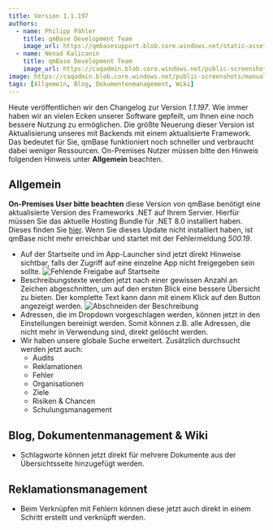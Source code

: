 ```yaml
---
title: Version 1.1.197
authors:
  - name: Philipp Pähler
    title: qmBase Development Team
    image_url: https://qmbasesupport.blob.core.windows.net/static-assets/img/persons/paehler_round.png
  - name: Nenad Kalicanin
    title: qmBase Development Team
    image_url: https://caqadmin.blob.core.windows.net/public-screenshots/manual-screenshots/nenad-profilePicture.jpg
image: https://caqadmin.blob.core.windows.net/public-screenshots/manual-screenshots/Screenshot%202023-11-15_crm_rating.png
tags: [Allgemein, Blog, Dokumentenmanagement, Wiki]
---
```


Heute veröffentlichen wir den Changelog zur Version _1.1.197_. Wie immer haben wir an vielen Ecken unserer Software gepfeilt, um Ihnen eine noch bessere Nutzung zu ermöglichen.
Die größte Neuerung dieser Version ist Aktualisierung unseres mit Backends mit einem aktualisierte Framework. Das bedeutet für Sie, qmBase funktioniert noch schneller und verbraucht dabei weniger Ressourcen.
On-Premises Nutzer müssen bitte den Hinweis folgenden Hinweis unter **Allgemein** beachten.

<!--truncate-->

## Allgemein

**On-Premises User bitte beachten** diese Version von qmBase benötigt eine aktualisierte Version des Frameworks .NET auf Ihrem Servier.
Hierfür müssen Sie das aktuelle Hosting Bundle für .NET 8.0 installiert haben. Dieses finden Sie [hier](https://dotnet.microsoft.com/en-us/download/dotnet/8.0).
Wenn Sie dieses Update nicht installiert haben, ist qmBase nicht mehr erreichbar und startet mit der Fehlermeldung _500.19_.

- Auf der Startseite und im App-Launcher sind jetzt direkt Hinweise sichtbar, falls der Zugriff auf eine einzelne App nicht freigegeben sein sollte.
  ![Fehlende Freigabe auf Startseite](https://caqadmin.blob.core.windows.net/public-screenshots/manual-screenshots/Screenshot%202023-11-21_startpageAccess.png)
- Beschreibungstexte werden jetzt nach einer gewissen Anzahl an Zeichen abgeschnitten, um auf den ersten Blick eine bessere Übersicht zu bieten. Der komplette Text kann dann mit einem Klick auf den Button angezeigt werden.
  ![Abschneiden der Beschreibung](https://caqadmin.blob.core.windows.net/public-screenshots/manual-screenshots/2023-11-21_description-truncate.png)
- Adressen, die im Dropdown vorgeschlagen werden, können jetzt in den Einstellungen bereinigt werden. Somit können z.B. alle Adressen, die nicht mehr in Verwendung sind, direkt gelöscht werden.
- Wir haben unsere globale Suche erweitert. Zusätzlich durchsucht werden jetzt auch:
  - Audits
  - Reklamationen
  - Fehler
  - Organisationen
  - Ziele
  - Risiken & Chancen
  - Schulungsmanagement

## Blog, Dokumentenmanagement & Wiki

- Schlagworte können jetzt direkt für mehrere Dokumente aus der Übersichtsseite hinzugefügt werden.

## Reklamationsmanagement

- Beim Verknüpfen mit Fehlern können diese jetzt auch direkt in einem Schritt erstellt und verknüpft werden.
